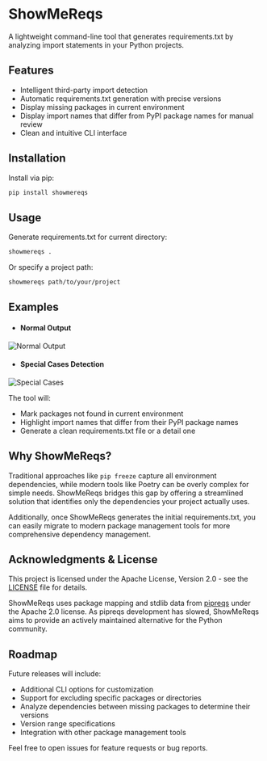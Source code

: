 # ShowMeReqs

A lightweight command-line tool that generates requirements.txt by analyzing import statements in your Python projects.

## Features

-   Intelligent third-party import detection
-   Automatic requirements.txt generation with precise versions
-   Display missing packages in current environment
-   Display import names that differ from PyPI package names for manual review
-   Clean and intuitive CLI interface

## Installation

Install via pip:

```bash
pip install showmereqs
```

## Usage

Generate requirements.txt for current directory:

```bash
showmereqs .
```

Or specify a project path:

```bash
showmereqs path/to/your/project
```

## Examples

-   #### Normal Output

![Normal Output](docs/images/normal_output.png)

-   #### Special Cases Detection

![Special Cases](docs/images/special_cases.png)

The tool will:

-   Mark packages not found in current environment
-   Highlight import names that differ from their PyPI package names
-   Generate a clean requirements.txt file or a detail one

## Why ShowMeReqs?

Traditional approaches like `pip freeze` capture all environment dependencies, while modern tools like Poetry can be overly complex for simple needs. ShowMeReqs bridges this gap by offering a streamlined solution that identifies only the dependencies your project actually uses.

Additionally, once ShowMeReqs generates the initial requirements.txt, you can easily migrate to modern package management tools for more comprehensive dependency management.

## Acknowledgments & License

This project is licensed under the Apache License, Version 2.0 - see the [LICENSE](LICENSE) file for details.

ShowMeReqs uses package mapping and stdlib data from [pipreqs](https://github.com/bndr/pipreqs/) under the Apache 2.0 license. As pipreqs development has slowed, ShowMeReqs aims to provide an actively maintained alternative for the Python community.

## Roadmap

Future releases will include:

-   Additional CLI options for customization
-   Support for excluding specific packages or directories
-   Analyze dependencies between missing packages to determine their versions
-   Version range specifications
-   Integration with other package management tools

Feel free to open issues for feature requests or bug reports.
